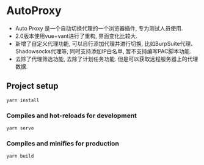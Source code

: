 # AutoProxy

- Auto Proxy 是一个自动切换代理的一个浏览器插件, 专为测试人员使用.
- 2.0版本使用vue+vant进行了重构, 界面变化比较大.
- 新增了自定义代理功能, 可以自行添加代理并进行切换, 比如BurpSuite代理、Shadowsocks代理等, 同时支持添加IP白名单, 暂不支持编写PAC脚本功能.
- 去除了代理筛选功能, 去除了计划任务功能. 但是可以获取远程服务器上的代理数据.

## Project setup
```
yarn install
```

### Compiles and hot-reloads for development
```
yarn serve
```

### Compiles and minifies for production
```
yarn build
```


